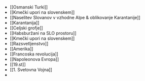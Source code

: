 - [[Osmanski Turki]]
- [[Kmečki upori na slovenskem]]
- [[Naselitev Slovanov v vzhodne Alpe & oblikovanje Karantanije]]
- [[Karantanija]]
- [[Celjski grofje]]
- [[Habsburžani na SLO prostoru]]
- [[Kmečki upori na slovenskem]]
- [[Razsvetljenstvo]]
- [[Amerika]]
- [[Francoska revolucija]]
- [[Napoleonova Evropa]]
- [[19.st]]
- [[1. Svetovna Vojna]]
- 
